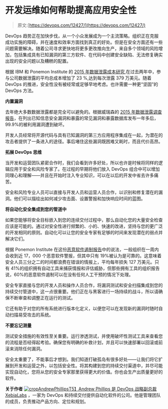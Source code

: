 # 开发运维如何帮助提高应用安全性

> 原文:[https://devops.com/12427/](https://devops.com/12427/)

DevOps 趋势正在加快步伐，从一个小众发展成为一个主流策略。组织正在克服成功实施的障碍，并在速度和效率方面找到真正的好处。但是在安全方面还有一些问题需要解决。随着公司寻求更快地将更多更改推向生产，来自多个领域的风险增加，包括集成具有已知漏洞的第三方软件、在代码中创建安全缺陷、无法修复确实出现的安全问题以及糟糕的配置。

根据 IBM 和 Ponemon Institute 的 [2015 年数据泄露成本研究](https://www-03.ibm.com/security/data-breach/),在过去两年中，参与公司数据泄露的平均总成本增加了 23 %,达到每次泄露 379 万美元。随着 DevOps 的推进，安全性没有被经常或足够早地考虑。也许需要一种更“坚固”的 DevOps 方法。

**内置漏洞**

去年绝大多数数据泄露都是完全可以避免的。根据威瑞森的 [2015 年数据泄露调查报告](http://www.verizonenterprise.com/DBIR/)，在列出已知信息安全漏洞和暴露的常见漏洞和暴露数据库发布一年多后，99.9%的被利用漏洞遭到破坏。

开发人员经常将开源代码与具有已知漏洞的第三方应用程序集成在一起，为潜在的攻击者提供了一条进入的途径。事后堵住这些漏洞既困难又耗时，而且代价高昂。

**拓展 DevOps 思维**

当开发和运营团队紧密合作时，我们会看到许多好处，所以也许是时候将同样的逻辑应用于安全和风险专家了。在过程的早期将他们放入 DevOps 组合中可以增加同理心和理解——并且在开始时注入专业知识，可以在以后的开发中省去许多痛苦。

安全和风险专业人员可以直接与开发人员和运营人员合作，以识别和修复潜在的漏洞。他们可以描绘出如何减少攻击面、设置警报和加快响应时间的蓝图。

**将自动化安全集成到您的管道中**

如果您能够将安全目标嵌入到您的连续交付过程中，那么自动化您的大量安全检查应该是可能的。通过对安全性进行频繁的、小的、快速的改进，坚持与您的更广泛的开发相同的原则。自动化可以让您的安全专家有足够的时间来发现潜在的弱点并解决它们。

根据 Ponemon Institute 在这份[恶意软件遏制报告](http://www.ponemon.org/local/upload/file/Damballa%20Malware%20Containment%20FINAL%203.pdf)中的说法，一般组织在一周内会收到近 17，000 个恶意软件警报，但其中只有 19%被认为是可靠的。这意味着安全人员三分之二的时间都浪费在错误的情报上，平均每年损失 127 万美元。只有 41%的组织拥有自动工具来捕获情报和评估威胁，但那些拥有工具的组织报告说，60%的恶意软件遏制可以在没有任何人工干预的情况下处理。

安全专家直接与您的开发人员和操作人员合作，将漏洞测试和安全扫描集成到您的持续交付管道中，这一点很重要。他们正在与黑客进行一场持续的战斗，所以请确保不断审查和调整正在运行的测试。

它还有助于对您的所有系统进行版本化定义，以便您可以在发现新的漏洞时随时自动扫描易受攻击的系统。

**不要忘记测量**

测试安全措施的有效性至关重要。运行渗透测试，并使用破坏性测试工具来查看您的流程是否经得起考验。确保您有明确的补救计划，并且可以快速部署以回滚或前滚来消除任何漏洞。

安全太重要了，不能事后才想到。我们知道打破孤岛有很多好处——让我们将它扩展到开发和运营之外，以包括安全性。将其构建到您的持续交付渠道中，并尽可能实现自动化，您将从您的安全专家那里获得更大的价值。你也会生产出质量更好的软件。

**关于作者**
[![cropAndrewPhillips](../Images/c8e15dc0341554877823e6be0037dede.png)T5】Andrew Phillips 是 DevOps 战略副总裁](https://devops.com/wp-content/uploads/2016/01/cropAndrewPhillips.jpg) [XebiaLabs](http://www.xebialabs.com/) ，一家为 DevOps 和持续交付提供自动化软件的公司。他是管理团队的成员，负责推动产品方向、定位和规划。